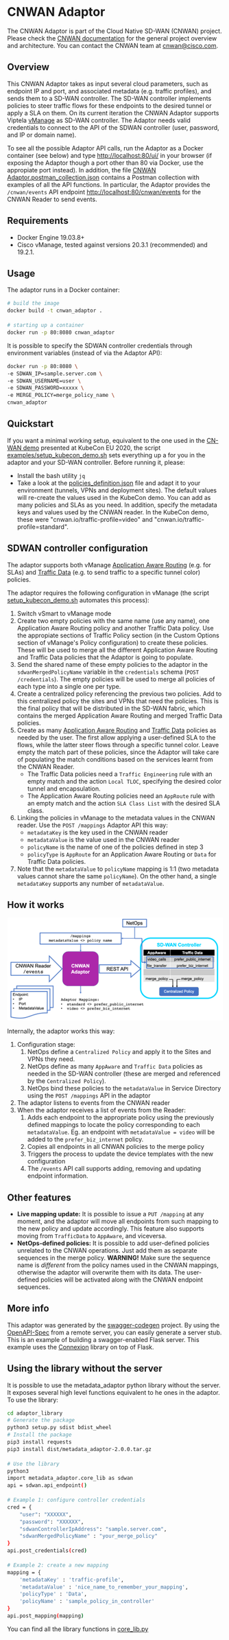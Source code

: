 # CNWAN Adaptor

The CNWAN Adaptor is part of the Cloud Native SD-WAN (CNWAN) project. Please check the [CNWAN documentation](https://github.com/CloudNativeSDWAN/cnwan-docs) for the general project overview and architecture. You can contact the CNWAN team at [cnwan@cisco.com](mailto:cnwan@cisco.com).

## Overview
This CNWAN Adaptor takes as input several cloud parameters, such as endpoint IP and port, and associated metadata (e.g. traffic profiles), and sends them to a SD-WAN controller. The SD-WAN controller implements policies to steer traffic flows for these endpoints to the desired tunnel or apply a SLA on them. On its current iteration the CNWAN Adaptor supports Viptela [vManage](https://developer.cisco.com/docs/sdwan/) as SD-WAN controller. The Adaptor needs valid credentials to connect to the API of the SDWAN controller (user, password, and IP or domain name).

To see all the possible Adaptor API calls, run the Adaptor as a Docker container (see below) and type [http://localhost:80/ui/](http://localhost:80/ui/) in your browser (if exposing the Adaptor though a port other than 80 via Docker, use the appropiate port instead). In addition, the file [CNWAN Adaptor.postman_collection.json](./CNWAN_Adaptor.postman_collection.json) contains a Postman collection with examples of all the API functions. In particular, the Adaptor provides the `/cnwan/events` API endpoint [http://localhost:80/cnwan/events](http://localhost:80/cnwan/events) for the CNWAN Reader to send events.


## Requirements
* Docker Engine 19.03.8+
* Cisco vManage, tested against versions 20.3.1 (recommended) and 19.2.1.


## Usage
The adaptor runs in a Docker container:

```bash
# build the image
docker build -t cnwan_adaptor .

# starting up a container
docker run -p 80:8080 cnwan_adaptor
```

It is possible to specify the SDWAN controller credentials through environment variables (instead of via the Adaptor API):

```bash
docker run -p 80:8080 \
-e SDWAN_IP=sample.server.com \
-e SDWAN_USERNAME=user \
-e SDWAN_PASSWORD=xxxxx \
-e MERGE_POLICY=merge_policy_name \
cnwan_adaptor
```

## Quickstart
If you want a minimal working setup, equivalent to the one used in the [CN-WAN demo](https://www.cisco.com/c/en/us/training-events/events/kubecon-europe.html#~demos-and-presentations) presented at KubeCon EU 2020, the script [examples/setup_kubecon_demo.sh](examples/setup_kubecon_demo.sh) sets everything up a for you in the adaptor and your SD-WAN controller. Before running it, please:

* Install the bash utility `jq`
* Take a look at the [policies_definition.json](examples/policies_definition.json) file and adapt it to your environment (tunnels, VPNs and deployment sites). The default values will re-create the values used in the KubeCon demo. You can add as many policies and SLAs as you need. In addition, specify the metadata keys and values used by the CNWAN reader. In the KubeCon demo, these were "cnwan.io/traffic-profile=video" and  "cnwan.io/traffic-profile=standard".

## SDWAN controller configuration



The adaptor supports both vManage [Application Aware Routing](https://www.cisco.com/c/en/us/td/docs/routers/sdwan/configuration/policies/vedge-20-x/policies-book/application-aware-routing.html) (e.g. for SLAs) and [Traffic Data](https://www.cisco.com/c/en/us/td/docs/routers/sdwan/configuration/policies/vedge-20-x/policies-book/data-policies.html) (e.g. to send traffic to a specific tunnel color) policies.

The adaptor requires the following configuration in vManage (the script [setup_kubecon_demo.sh](examples/setup_kubecon_demo.sh) automates this process):

1. Switch vSmart to vManage mode
2. Create two empty policies with the same name (use any name), one Application Aware Routing policy and another Traffic Data policy. Use the appropiate sections of Traffic Policy section (in the Custom Options section of vManage's Policy configuration) to create these policies. These will be used to merge all the different Application Aware Routing and Traffic Data policies that the Adaptor is going to populate.
3. Send the shared name of these empty policies to the adaptor in the `sdwanMergedPolicyName` variable in the `credentials` schema (`POST /credentials`). The empty policies will be used to merge all policies of each type into a single one per type.
4. Create a centralized policy referencing the previous two policies. Add to this centralized policy the sites and VPNs that need the  policies. This is the final policy that will be distributed in the SD-WAN fabric, which contains the merged Application Aware Routing and merged Traffic Data policies.
5. Create as many [Application Aware Routing](https://www.cisco.com/c/en/us/td/docs/routers/sdwan/configuration/policies/vedge-20-x/policies-book/application-aware-routing.html) and [Traffic Data](https://www.cisco.com/c/en/us/td/docs/routers/sdwan/configuration/policies/vedge-20-x/policies-book/data-policies.html) policies as needed by the user. The first allow applying a user-defined SLA to the flows, while the latter steer flows through a specific tunnel color. Leave empty the match part of these policies, since the Adaptor will take care of populating the match conditions based on the services learnt from the CNWAN Reader.
    * The Traffic Data policies need a `Traffic Engineering` rule with an empty match and the action `Local TLOC`, specifying the desired color tunnel and encapsulation.
    * The Application Aware Routing policies need an `AppRoute` rule with an empty match and the action `SLA Class List` with the desired SLA class.
6. Linking the policies in vManage to the metadata values in the CNWAN reader. Use the `POST /mappings` Adaptor API this way:
    * `metadataKey` is the key used in the CNWAN reader
    * `metadataValue` is the value used in the CNWAN reader
    * `policyName` is the name of one of the policies defined in step 3
    * `policyType` is `AppRoute` for an Application Aware Routing or `Data` for Traffic Data policies.
7. Note that the `metadataValue` to `policyName` mapping is 1:1 (two metadata values cannot share the same `policyName`). On the other hand, a single `metadataKey` supports any number of `metadataValue`.


## How it works

![Schematic of the CNWAN Adaptor](examples/adaptor_summary.png)

Internally, the adaptor works this way:
1. Configuration stage:
    1. NetOps define a `Centralized Policy` and apply it to the Sites and VPNs they need.
    2. NetOps define as many `AppAware` and `Traffic Data` policies as needed in the SD-WAN controller (these are merged and referenced by the `Centralized Policy`).
    3. NetOps bind these policies to the `metadataValue` in Service Directory using the `POST /mappings` API in the adaptor
2. The adaptor listens to events from the CNWAN reader
3. When the adaptor receives a list of events from the Reader:
    1. Adds each endpoint to the appropriate policy using the previously defined mappings to locate the policy corresponding to each  `metadataValue`. Eg. an endpoint with `metadataValue = video` will be added to the `prefer_biz_internet` policy.  
    2. Copies all endpoints in all CNWAN policies to the merge policy
    3. Triggers the process to update the device templates with the new configuration
    4. The `/events` API call supports adding, removing and updating endpoint information. 

## Other features

* **Live mapping update:** It is possible to issue a `PUT /mapping` at any moment, and the adaptor will move all endpoints from such mapping to the new policy and update accordingly. This feature also supports moving from `TrafficData` to `AppAware`, and viceversa.
* **NetOps-defined policies:** It is possible to add user-defined policies unrelated to the CNWAN operations. Just add them as separate sequences in the merge policy. **WARNING!** Make sure the sequence name is *different* from the policy names used in the CNWAN mappings, otherwise the adaptor will overwrite them with its data. The user-defined policies will be activated along with the CNWAN endpoint sequences.  


## More info


This adaptor was generated by the [swagger-codegen](https://github.com/swagger-api/swagger-codegen) project. By using the
[OpenAPI-Spec](https://github.com/swagger-api/swagger-core/wiki) from a remote server, you can easily generate a server stub.  This
is an example of building a swagger-enabled Flask server.
This example uses the [Connexion](https://github.com/zalando/connexion) library on top of Flask.


## Using the library without the server
It is possible to use the metadata_adaptor python library without the server. It exposes several high level functions equivalent to he ones in the adaptor. To use the library:

```bash
cd adaptor_library
# Generate the package
python3 setup.py sdist bdist_wheel
# Install the package
pip3 install requests
pip3 install dist/metadata_adaptor-2.0.0.tar.gz

# Use the library
python3
import metadata_adaptor.core_lib as sdwan
api = sdwan.api_endpoint()

# Example 1: configure controller credentials
cred = {
    "user": "XXXXXX",
    "password": "XXXXXX",
    "sdwanControllerIpAddress": "sample.server.com",
    "sdwanMergedPolicyName" : "your_merge_policy"
}
api.post_credentials(cred)

# Example 2: create a new mapping
mapping = {
    'metadataKey' : 'traffic-profile',
    'metadataValue' : 'nice_name_to_remember_your_mapping',
    'policyType' : 'Data',
    'policyName' : 'sample_policy_in_controller'
}
api.post_mapping(mapping)
```

You can find all the library functions in [core_lib.py](adaptor_library/metadata_adaptor/core_lib.py)
